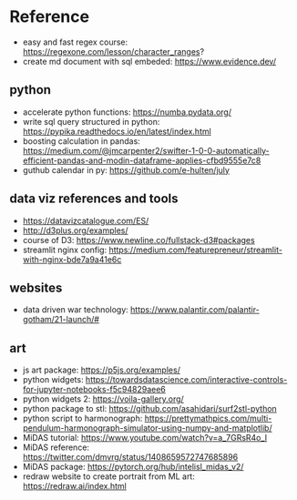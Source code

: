 # Reference

* easy and fast regex course: https://regexone.com/lesson/character_ranges?
* create md document with sql embeded: https://www.evidence.dev/

## python
* accelerate python functions: https://numba.pydata.org/
* write sql query structured in python: https://pypika.readthedocs.io/en/latest/index.html
* boosting calculation in pandas: https://medium.com/@jmcarpenter2/swifter-1-0-0-automatically-efficient-pandas-and-modin-dataframe-applies-cfbd9555e7c8
* guthub calendar in py: https://github.com/e-hulten/july

## data viz references and tools

* https://datavizcatalogue.com/ES/
* http://d3plus.org/examples/
* course of D3: https://www.newline.co/fullstack-d3#packages
* streamlit nginx config: https://medium.com/featurepreneur/streamlit-with-nginx-bde7a9a41e6c

## websites

* data driven war technology: https://www.palantir.com/palantir-gotham/21-launch/#

## art

* js art package: https://p5js.org/examples/
* python widgets: https://towardsdatascience.com/interactive-controls-for-jupyter-notebooks-f5c94829aee6
* python widgets 2: https://voila-gallery.org/
* python package to stl: https://github.com/asahidari/surf2stl-python
* python script to harmonograph: https://prettymathpics.com/multi-pendulum-harmonograph-simulator-using-numpy-and-matplotlib/
* MiDAS tutorial: https://www.youtube.com/watch?v=a_7GRsR4o_I
* MiDAS reference: https://twitter.com/dmvrg/status/1408659572747685896
* MiDAS package: https://pytorch.org/hub/intelisl_midas_v2/
* redraw website to create portrait from ML art: https://redraw.ai/index.html
